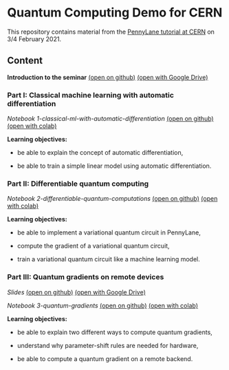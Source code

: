 # Quantum Computing Demo for CERN
This repository contains material from the [PennyLane tutorial at CERN](https://indico.cern.ch/event/893116/) on 3/4 February 2021.


## Content


**Introduction to the seminar** [(open on github)](https://github.com/MonitSharma/Computational-High-Energy-Physics/blob/main/Quantum%20Computing%20Demo%20%40%20CERN/seminar_slides.pdf) [(open with Google Drive)](https://drive.google.com/file/d/1NxR4iEjHfn-7i30FIMqlp82gD2nmh8j3/view?usp=sharing)

 
 ### Part I: Classical machine learning with automatic differentiation

*Notebook 1-classical-ml-with-automatic-differentiation* [(open on github)](https://github.com/MonitSharma/Computational-High-Energy-Physics/blob/main/Quantum%20Computing%20Demo%20%40%20CERN/1-classical-ml-with-automatic-differentiation.ipynb) [(open with colab)](https://colab.research.google.com/github/XanaduAI/pennylane-demo-cern/blob/main/1-classical-ml-with-automatic-differentiation.ipynb)

**Learning objectives:**

* be able to explain the concept of automatic differentiation,

* be able to train a simple linear model using automatic differentiation.

### Part II: Differentiable quantum computing

*Notebook 2-differentiable-quantum-computations* [(open on github)](https://github.com/MonitSharma/Computational-High-Energy-Physics/blob/main/Quantum%20Computing%20Demo%20%40%20CERN/2-differentiable-quantum-computing.ipynb) [(open with colab)](https://colab.research.google.com/github/XanaduAI/pennylane-demo-cern/blob/main/2-differentiable-quantum-computing.ipynb)


**Learning objectives:**

* be able to implement a variational quantum circuit in PennyLane,

* compute the gradient of a variational quantum circuit,

* train a variational quantum circuit like a machine learning model.

### Part III: Quantum gradients on remote devices

*Slides* [(open on github)](https://github.com/MonitSharma/Computational-High-Energy-Physics/blob/main/Quantum%20Computing%20Demo%20%40%20CERN/parameter_shift_slides.pdf) [(open with Google Drive)](https://docs.google.com/presentation/d/1bwbAVnHQaj8Yl4t-ocpf2wfutzDpG2wmWApzyguNenc/edit?usp=sharing) 

*Notebook 3-quantum-gradients* [(open on github)](https://github.com/MonitSharma/Computational-High-Energy-Physics/blob/main/Quantum%20Computing%20Demo%20%40%20CERN/3-quantum-gradients.ipynb) [(open with colab)](https://colab.research.google.com/github/XanaduAI/pennylane-demo-cern/blob/main/3-quantum-gradients.ipynb)

**Learning objectives:** 

* be able to explain two different ways to compute quantum gradients,

* understand why parameter-shift rules are needed for hardware,

* be able to compute a quantum gradient on a remote backend.



